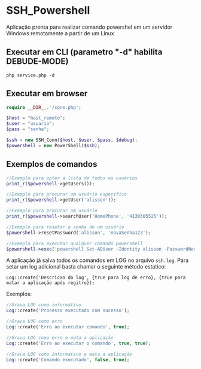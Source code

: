 # SSH_Powershell
Aplicação pronta para realizar comando powershel em um servidor Windows remotamente a partir de um Linux

## Executar em CLI (parametro "-d" habilita DEBUDE-MODE)
```
php service.php -d
```

## Executar em browser

```php
require __DIR__.'/core.php';

$host = "host_remoto";
$user = "usuario";
$pass = "senha";

$ssh = new SSH_Conn($host, $user, $pass, $debug);
$powershell = new PowerShell($ssh);
```

## Exemplos de comandos
```php
//Exemplo para opter a lista de todos os usuários
print_r($powershell->getUsers());

//Exemplo para procurar um usuário especifico
print_r($powershell->getUser('alisson'));

//Exemplo para procurar um usuário
print_r($powershell->searchUser('HomePhone', '4130305525'));

//Exemplo para resetar a senha de um usuário
$powershell->resetPassword('alisson', 'novaSenha123');

//Exemplo para executar qualquer comando powershell
$powershell->exec('powershell Set-ADUser -Identity alisson -PasswordNeverExpires $true');
```

A aplicação já salva todos os comandos em LOG no arquivo `ssh.log`. Para setar um log adicional basta chamar o seguinte método estatico:

`Log::create('Descricao do log', {true para log de erro}, {true para matar a aplicação após regitro});`

Exemplos:
```php
//Grava LOG como informativo
Log::create('Processo executado com sucesso');

//Grava LOG como erro
Log::create('Erro ao executar comando', true);

//Grava LOG como erro e mata a aplicação
Log::create('Erro ao executar o comando', true, true);

//Grava LOG como informativo e mata a aplicação
Log::create('Comando executado', false, true);
```


